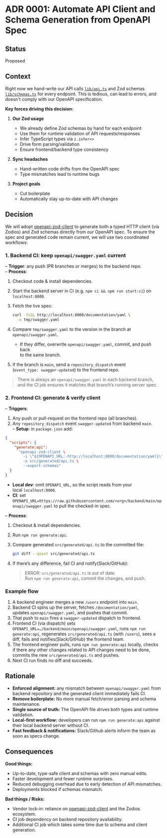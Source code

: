 # ADR 0001: Automate API Client and Schema Generation from OpenAPI Spec

## Status

Proposed

## Context

Right now we hand-write our API calls [`lib/api.ts`](https://github.com/GenesisEducationKyiv/front-end-school-3-0-Fybex/blob/e90d0967659f37ef8218b4680d609241badfe6a7/src/lib/api.ts) and Zod schemas [`lib/schemas.ts`](https://github.com/GenesisEducationKyiv/front-end-school-3-0-Fybex/blob/e90d0967659f37ef8218b4680d609241badfe6a7/src/lib/schemas.ts) for every endpoint. This is tedious, can lead to errors, and doesn't comply with our OpenAPI specification.

**Key forces driving this decision:**

1. **Our Zod usage**  
   - We already define Zod schemas by hand for each endpoint  
   - Use them for runtime validation of API requests/responses  
   - Infer TypeScript types via `z.infer<>`  
   - Drive form parsing/validation  
   - Ensure frontend/backend type consistency

2. **Sync headaches**  
   - Hand-written code drifts from the OpenAPI spec  
   - Type mismatches lead to runtime bugs

3. **Project goals**  
   - Cut boilerplate  
   - Automatically stay up-to-date with API changes

## Decision

We will adopt [openapi-zod-client](https://www.npmjs.com/package/openapi-zod-client) to generate both a typed HTTP client (via Zodios) and Zod schemas directly from our OpenAPI spec. To ensure the spec and generated code remain current, we will use two coordinated workflows:

### 1. Backend CI: keep `openapi/swagger.yaml` current

– **Trigger**: any push (PR branches or merges) to the backend repo.  
– **Process**:  

  1. Checkout code & install dependencies.  
  2. Start the backend server in CI (e.g. `npm ci && npm run start:ci`) on `localhost:8000`.  
  3. Fetch the live spec:  

     ```bash
     curl -fsSL http://localhost:8000/documentation/yaml \
       -o tmp/swagger.yaml
     ```

  4. Compare `tmp/swagger.yaml` to the version in the branch at  
     `openapi/swagger.yaml`.  
     - If they differ, overwrite `openapi/swagger.yaml`, commit, and push back  
       to the same branch.  
  5. If the branch is `main`, send a `repository_dispatch` event  
     (`event_type: swagger-updated`) to the frontend repo.

> There is always an `openapi/swagger.yaml` in each backend branch, and the CI job ensures it matches that branch’s running server spec.

### 2. Frontend CI: generate & verify client

– **Triggers**:  

  1. Any push or pull-request on the frontend repo (all branches).  
  2. Any `repository_dispatch` event `swagger-updated` from backend `main`.  
– **Setup**: in `package.json` add:

   ```json
   {
     "scripts": {
       "generate:api":
         "openapi-zod-client \
           -i \"${OPENAPI_URL:-http://localhost:8000/documentation/yaml}\" \
           -o src/generated/api.ts \
           --export-schemas"
     }
   }
   ```

- **Local dev**: omit `OPENAPI_URL`, so the script reads from your  
    local `localhost:8000`.  
- **CI**: set  
    `OPENAPI_URL=https://raw.githubusercontent.com/<org>/backend/main/openapi/swagger.yaml` to pull the checked-in spec.

– **Process**:  

  1. Checkout & install dependencies.  
  2. Run `npm run generate:api`.  
  3. Compare generated `src/generated/api.ts` to the committed file:  

     ```bash
     git diff --quiet src/generated/api.ts
     ```  

  4. If there’s any difference, fail CI and notify(Slack/GitHub):
     > ERROR: `src/generated/api.ts` is out of date.  
     > Run `npm run generate:api`, commit the changes, and push.  

### Example flow

1. A backend engineer merges a new `/users` endpoint into `main`.  
2. Backend CI spins up the server, fetches `/documentation/yaml`,  
   updates `openapi/swagger.yaml`, and pushes that commit.  
3. That push to `main` fires a `swagger-updated` dispatch to frontend.  
4. Frontend CI (via dispatch) sets `OPENAPI_URL=…/backend/main/openapi/swagger.yaml`, runs `npm run generate:api`, regenerates `src/generated/api.ts` (with `/users`), sees a diff, fails and notifies(Slack/GitHub) the frontend team.  
5. The frontend engineer pulls, runs `npm run generate:api` locally, checks if there any other changes related to API changes need to be done, commits the new `src/generated/api.ts` and pushes.  
6. Next CI run finds no diff and succeeds.

## Rationale

- **Enforced alignment:** any mismatch between `openapi/swagger.yaml` from backend repository and the generated client immediately fails CI.
- **Remove boilerplate:** No more manual fetch/error parsing and schema maintenance.
- **Single source of truth:** The OpenAPI file drives both types and runtime validation.
- **Local-first workflow:** developers can run `npm run generate:api` against their local backend server without CI.  
- **Fast feedback & notifications:** Slack/Github alerts inform the team as soon as specs change.

## Consequences

**Good things:**

- Up-to-date, type-safe client and schemas with zero manual edits.
- Faster development and fewer runtime surprises.
- Reduced debugging overhead due to early detection of API mismatches.
- Deployments blocked if schemas mismatch.

**Bad things / Risks:**

- Vendor lock-in: reliance on [openapi-zod-client](https://www.npmjs.com/package/openapi-zod-client) and the Zodios ecosystem.
- CI job dependency on backend repository availability.
- Additional CI job which takes some time due to schema and client generation.
